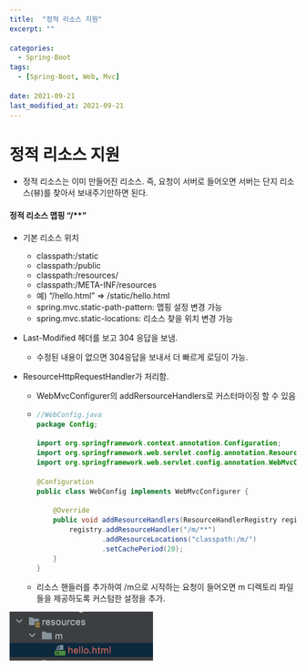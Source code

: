 ```yaml
---
title:  "정적 리소스 지원"
excerpt: ""

categories:
  - Spring-Boot
tags:
  - [Spring-Boot, Web, Mvc]
 
date: 2021-09-21
last_modified_at: 2021-09-21
---
```




# 정적 리소스 지원

- 정적 리소스는 이미 만들어진 리소스. 즉, 요청이 서버로 들어오면 서버는 단지 리소스(뷰)를 찾아서 보내주기만하면 된다.

#### 정적 리소스 맵핑 “/**”

- 기본 리소스 위치

  - classpath:/static
  - classpath:/public
  - classpath:/resources/
  - classpath:/META-INF/resources
  - 예) “/hello.html” => /static/hello.html 
  - spring.mvc.static-path-pattern: 맵핑 설정 변경 가능
  - spring.mvc.static-locations: 리소스 찾을 위치 변경 가능

- Last-Modified 헤더를 보고 304 응답을 보냄.

  - 수정된 내용이 없으면 304응답을 보내서 더 빠르게 로딩이 가능.

- ResourceHttpRequestHandler가 처리함.

  - WebMvcConfigurer의 addRersourceHandlers로 커스터마이징 할 수 있음

  - ```java
    //WebConfig.java
    package Config;
    
    import org.springframework.context.annotation.Configuration;
    import org.springframework.web.servlet.config.annotation.ResourceHandlerRegistry;
    import org.springframework.web.servlet.config.annotation.WebMvcConfigurer;
    
    @Configuration
    public class WebConfig implements WebMvcConfigurer {
    
        @Override
        public void addResourceHandlers(ResourceHandlerRegistry registry) {
            registry.addResourceHandler("/m/**")
                    .addResourceLocations("classpath:/m/")
                    .setCachePeriod(20);
        }
    }
    
    ```

  - 리소스 핸들러를 추가하여 /m으로 시작하는 요청이 들어오면 m 디렉토리 파일들을 제공하도록 커스텀한 설정을 추가.

<img src="/assets/images/image-20211016103825313.png" alt="image-20211016103825313" style="width:50%;" />

